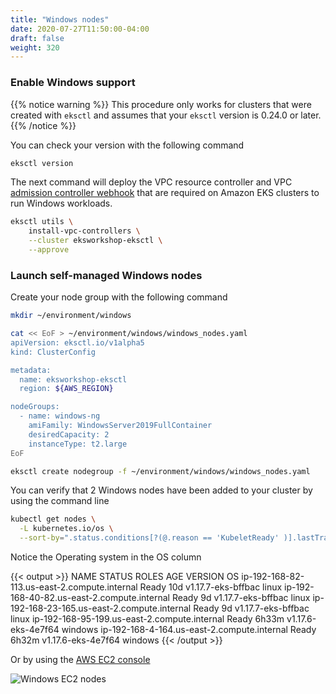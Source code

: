 ```yaml
---
title: "Windows nodes"
date: 2020-07-27T11:50:00-04:00
draft: false
weight: 320
---
```


### Enable Windows support

{{% notice warning %}}
This procedure only works for clusters that were created with `eksctl` and assumes that your `eksctl` version is 0.24.0 or later.
{{% /notice %}}

You can check your version with the following command

```bash
eksctl version
```

The next command will deploy the VPC resource controller and VPC [admission controller webhook](https://kubernetes.io/docs/reference/access-authn-authz/admission-controllers/#what-are-they) that are required on Amazon EKS clusters to run Windows workloads.

```bash
eksctl utils \
    install-vpc-controllers \
    --cluster eksworkshop-eksctl \
    --approve
```

### Launch self-managed Windows nodes

Create your node group with the following command

```bash
mkdir ~/environment/windows

cat << EoF > ~/environment/windows/windows_nodes.yaml
apiVersion: eksctl.io/v1alpha5
kind: ClusterConfig

metadata:
  name: eksworkshop-eksctl
  region: ${AWS_REGION}

nodeGroups:
  - name: windows-ng
    amiFamily: WindowsServer2019FullContainer
    desiredCapacity: 2
    instanceType: t2.large
EoF

eksctl create nodegroup -f ~/environment/windows/windows_nodes.yaml
```

You can verify that 2 Windows nodes have been added to your cluster by using the command line

```sh
kubectl get nodes \
  -L kubernetes.io/os \
  --sort-by=".status.conditions[?(@.reason == 'KubeletReady' )].lastTransitionTime"
```

Notice the Operating system in the OS column

{{< output >}}
NAME                                           STATUS   ROLES    AGE     VERSION              OS
ip-192-168-82-113.us-east-2.compute.internal   Ready    <none>   10d     v1.17.7-eks-bffbac   linux
ip-192-168-40-82.us-east-2.compute.internal    Ready    <none>   9d      v1.17.7-eks-bffbac   linux
ip-192-168-23-165.us-east-2.compute.internal   Ready    <none>   9d      v1.17.7-eks-bffbac   linux
ip-192-168-95-199.us-east-2.compute.internal   Ready    <none>   6h33m   v1.17.6-eks-4e7f64   windows
ip-192-168-4-164.us-east-2.compute.internal    Ready    <none>   6h32m   v1.17.6-eks-4e7f64   windows
{{< /output >}}

Or by using the [AWS EC2 console](https://console.aws.amazon.com/ec2/v2/home?Instances#Instances:)

![Windows EC2 nodes](/images/windows/windows_nodes.png)
